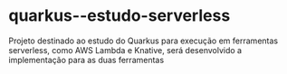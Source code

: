 # quarkus--estudo-serverless
Projeto destinado ao estudo do Quarkus para execução em ferramentas serverless, como AWS Lambda e Knative, será desenvolvido a implementação para as duas ferramentas
